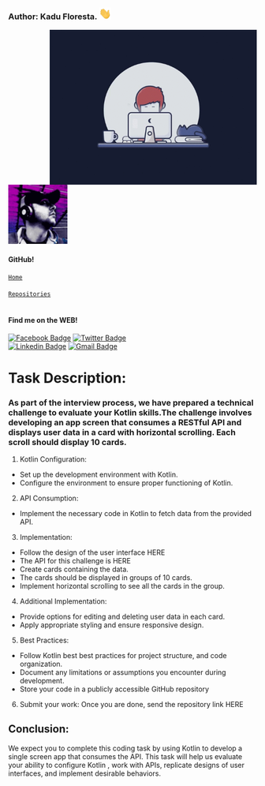 <h3> Author: Kadu Floresta. <img src="https://github.com/KaduFloresta/KaduFloresta/blob/main/img/Hi.gif?raw=true" width="25"></h3>
<img align="right" alt="GIF" src="https://github.com/KaduFloresta/KaduFloresta/blob/main/img/gif2.gif?raw=true" width="420";/>

<a href="https://www.linkedin.com/in/kadufloresta/">
 <img src="https://github.com/KaduFloresta/KaduFloresta/blob/main/img/profile.gif?raw=true" width="120px; alt=""/></b></a>  
 <br>
 
<h4>GitHub!</h4>
 <code><a href="https://github.com/KaduFloresta" title="HomeGit">Home</a><br></code><br>
 <code><a href="https://github.com/KaduFloresta?tab=repositories" title="RepoGit">Repositories</a><br></code>
<br>

<h4>Find me on the WEB!</h4>

[![Facebook Badge](https://img.shields.io/badge/-Kadu_Floresta-lightblue?style=flat-square&logo=Facebook&logoColor=white&link=https://www.facebook.com/kadu.floresta)](https://www.facebook.com/kadu.floresta)
[![Twitter Badge](https://img.shields.io/badge/-@kadu_kururu-1ca0f1?style=flat-square&labelColor=1ca0f1&logo=twitter&logoColor=white&link=https://twitter.com/kadu_kururu)](https://twitter.com/kadu_kururu)
<br>
[![Linkedin Badge](https://img.shields.io/badge/-Kadu_Floresta-blue?style=flat-square&logo=Linkedin&logoColor=white&link=https://www.linkedin.com/in/kadufloresta/)](https://www.linkedin.com/in/kadufloresta/)
[![Gmail Badge](https://img.shields.io/badge/-cefloresta1@gmail.com-c14438?style=flat-square&logo=Gmail&logoColor=white&link=mailto:cefloresta1@gmail.com)](mailto:cefloresta1@gmail.com)

# Task Description:
### As part of the interview process, we have prepared a technical challenge to evaluate your Kotlin skills.The challenge involves developing an app screen that consumes a RESTful API and displays user data in a card with horizontal scrolling. Each scroll should display 10 cards.

1. Kotlin Configuration:
- Set up the development environment with Kotlin.
- Configure the environment to ensure proper functioning of Kotlin.
  
2. API Consumption:
- Implement the necessary code in Kotlin to fetch data from the provided API.
  
3. Implementation:
- Follow the design of the user interface HERE
- The API for this challenge is HERE
- Create cards containing the data.
- The cards should be displayed in groups of 10 cards.
- Implement horizontal scrolling to see all the cards in the group.
  
4. Additional Implementation:
- Provide options for editing and deleting user data in each card.
- Apply appropriate styling and ensure responsive design.
  
5. Best Practices:
- Follow Kotlin best best practices for project structure, and code organization.
- Document any limitations or assumptions you encounter during development.
- Store your code in a publicly accessible GitHub repository

6. Submit your work:
Once you are done, send the repository link HERE

## Conclusion:
We expect you to complete this coding task by using Kotlin to develop a single screen app that
consumes the API. This task will help us evaluate your ability to configure Kotlin , work with
APIs, replicate designs of user interfaces, and implement desirable behaviors.
